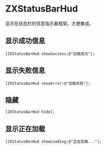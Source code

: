 # ZXStatusBarHud
显示在状态栏的信息指示器框架，方便集成。

## 显示成功信息
```objc
[ZXStatusBarHud showSuccess:@"加载成功"];
```
## 显示失败信息
```objc
[ZXStatusBarHud showError:@"加载失败"];
```
## 隐藏
```objc
[ZXStatusBarHud hide];
```
## 显示正在加载
```objc
[ZXStatusBarHud showLoading:@"正在加载..."];
```
